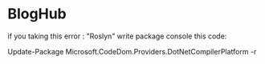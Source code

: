 # BlogHub
if you taking this error : "Roslyn"
write package console this code:

Update-Package Microsoft.CodeDom.Providers.DotNetCompilerPlatform -r
